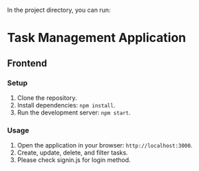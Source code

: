 In the project directory, you can run:

# Task Management Application

## Frontend

### Setup

1. Clone the repository.
2. Install dependencies: `npm install`.
3. Run the development server: `npm start`.

### Usage

1. Open the application in your browser: `http://localhost:3000`.
2. Create, update, delete, and filter tasks.
3. Please check signin.js for login method.
